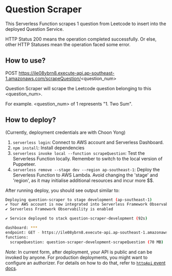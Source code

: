 # Question Scraper

This Serverless Function scrapes 1 question from Leetcode to insert into the deployed Question Service.

HTTP Status 200 means the operation completed successfully. Or else, other HTTP Statuses mean the operation faced some error.

## How to use?

POST https://ile08ybrn8.execute-api.ap-southeast-1.amazonaws.com/scrapeQuestion/<question_num>

Question Scraper will scrape the Leetcode question belonging to this <question_num>.

For example. <question_num> of 1 represents "1. Two Sum".

## How to deploy?

(Currently, deployment credentials are with Choon Yong)

1. ```serverless login```: Connect to AWS account and Serverless Dashboard. 
2. ```npm install```: Install dependencies
2. ```serverless invoke local --function scrapeQuestion```: Test the Serverless Function locally. Remember to switch to the local version of Puppeteer.
3. ```serverless remove --stage dev --region ap-southeast-1```: Deploy the Serverless Function to AWS Lambda. Avoid changing the 'stage' and 'region', as it may initialise additional resources and incur more $$.

After running deploy, you should see output similar to:

```bash
Deploying question-scraper to stage development (ap-southeast-1)
✔ Your AWS account is now integrated into Serverless Framework Observability
✔ Serverless Framework Observability is enabled

✔ Service deployed to stack question-scraper-development (92s)

dashboard: ***
endpoint: GET - https://ile08ybrn8.execute-api.ap-southeast-1.amazonaws.com/scrapeQuestion/{id}
functions:
  scrapeQuestion: question-scraper-development-scrapeQuestion (70 MB)
```

_Note_: In current form, after deployment, your API is public and can be invoked by anyone. For production deployments, you might want to configure an authorizer. For details on how to do that, refer to [`httpApi` event docs](https://www.serverless.com/framework/docs/providers/aws/events/http-api/).
